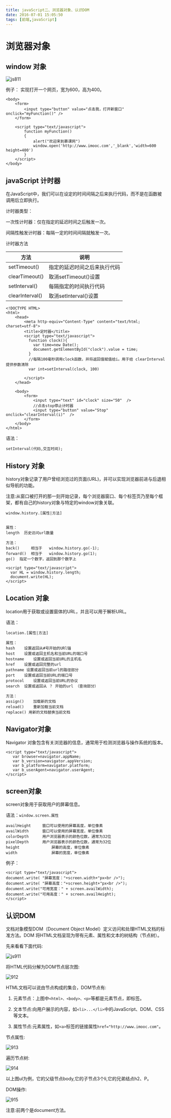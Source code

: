 ```yaml
---
title: javaScript二、浏览器对象、认识DOM
date: 2016-07-01 15:05:50
tags: [前端,javaScript]
---
```


# 浏览器对象
## window 对象
![js811](../img/js811.jpg)

例子： 实现打开一个网页，宽为600，高为400。

```
<body>
	<form>
		<input type="button" value="点击我，打开新窗口" onclick="myFunction()" />
	</form>
	
	<script type="text/javascript">
		function myFunction()
		{
		    alert("欢迎来到慕课网")
		    window.open('http://www.imooc.com','_blank','width=600 height=400')
		}
	</script>
</body>
```

## javaScript 计时器
在JavaScript中，我们可以在设定的时间间隔之后来执行代码，而不是在函数被调用后立即执行。

计时器类型：

一次性计时器：仅在指定的延迟时间之后触发一次。

间隔性触发计时器：每隔一定的时间间隔就触发一次。

计时器方法

|方法|说明|
|---------------|-----------|
|setTimeout()|指定的延迟时间之后来执行代码|
|clearTimeout()|取消setTimeout()设置|
|setInterval()|每隔指定的时间执行代码|
|clearInterval()|取消setInterval()设置|


```
<!DOCTYPE HTML>
<html>
	<head>
		<meta http-equiv="Content-Type" content="text/html; charset=utf-8">
		<title>定时器</title>
		<script type="text/javascript">
		  function clock(){
		    var time=new Date();
		    document.getElementById("clock").value = time;
		  }
		  //每隔100毫秒调用clock函数，并将返回值赋值给i。用于给 clearInterval提供参数清除
		  var int=setInterval(clock, 100)
		  
		</script>
	</head>
	
	<body>
		<form>
			<input type="text" id="clock" size="50"  />
			//点击stop停止计时器
			<input type="button" value="Stop" onclick="clearInterval(i)"  />
		</form>
	</body>
</html>
```

语法：

`setInterval(代码,交互时间);`


## History 对象
history对象记录了用户曾经浏览过的页面(URL)，并可以实现浏览器前进与后退相似导航的功能。

注意:从窗口被打开的那一刻开始记录，每个浏览器窗口、每个标签页乃至每个框架，都有自己的history对象与特定的window对象关联。

`window.history.[属性|方法]`

```

属性：
length  历史访问url数量

方法：
back()     相当于   window.history.go(-1);
forward()  相当于   window.history.go(1);
go()  指定一个数字，返回到那个数字上
```

```
<script type="text/javascript">
  var HL = window.history.length;
  document.write(HL);
</script>
```

## Location 对象
location用于获取或设置窗体的URL，并且可以用于解析URL。

语法：

`location.[属性|方法]`

```
属性：
hash	设置返回从#号开始的URl锚
host 	设置或返回主机名和当前URL的端口号
hostname	设置或返回当前URL的主机名
href	设置或返回完整的url
pathname 设置或返回当前url的路径部分
port	设置或返回当前URL的端口号
protocol	设置或返回当前URL的协议
search	设置或返回从 ？ 开始的url （查询部分）

方法：
assign()	加载新的文档
reload()	重新加载当前文档
replace() 用新的文档替换当前文档

```


## Navigator对象
Navigator 对象包含有关浏览器的信息，通常用于检测浏览器与操作系统的版本。

```
<script type="text/javascript">
   var browser=navigator.appName;
   var b_version=navigator.appVersion;
   var b_platform=navigator.platform;
   var b_userAgent=navigator.userAgent;
</script>
```

## screen对象
screen对象用于获取用户的屏幕信息。

语法：`window.screen.属性`

```
availHeight		窗口可以使用的屏幕高度，单位像素
availWidth		窗口可以使用的屏幕宽度，单位像素
colorDepth		用户浏览器表示的颜色位数，通常为32位
pixelDepth		用户浏览器表示的颜色位数，通常为32位
height				屏幕的高度，单位像素
width				屏幕的宽度，单位像素
```

例子：

```
<script type="text/javascript">
document.write( "屏幕宽度："+screen.width+"px<br />");
document.write( "屏幕高度："+screen.height+"px<br />"); 
document.write("可用宽度：" + screen.availWidth);
document.write("可用高度：" + screen.availHeight);      
</script>
```


## 认识DOM
文档对象模型DOM（Document Object Model）定义访问和处理HTML文档的标准方法。DOM 将HTML文档呈现为带有元素、属性和文本的树结构（节点树）。

先来看看下面代码:

![js911](../img/js911.jpg)

将HTML代码分解为DOM节点层次图:

![912](../img/js912.jpg)

HTML文档可以说由节点构成的集合，DOM节点有:

1. 元素节点：上图中`<html>、<body>、<p>`等都是元素节点，即标签。

2. 文本节点:向用户展示的内容，如`<li>...</li>`中的JavaScript、DOM、CSS等文本。

3. 属性节点:元素属性，如`<a>`标签的链接属性`href="http://www.imooc.com"`。

节点属性:

![913](../img/js913.jpg)

遍历节点树:

![914](../img/js914.jpg)

以上图ul为例，它的父级节点body,它的子节点3个li,它的兄弟结点h2、P。

DOM操作:

![915](../img/js915.jpg)

注意:前两个是document方法。


